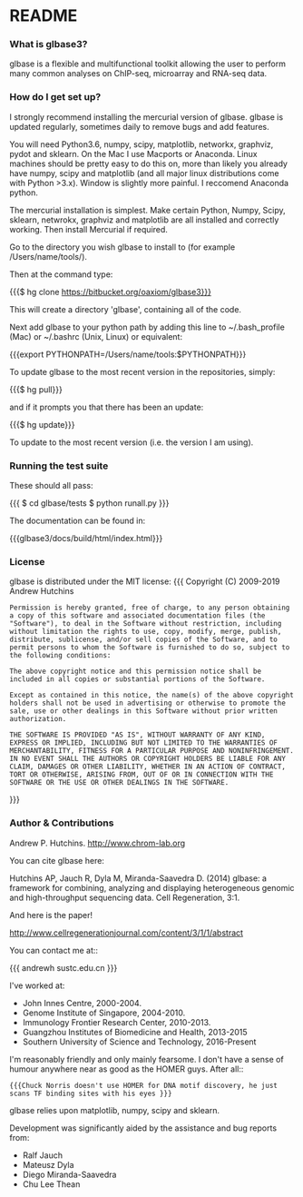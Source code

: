 # README #

### What is glbase3? ###

glbase is a flexible and multifunctional toolkit allowing the user to perform many common analyses on ChIP-seq, microarray and RNA-seq data.

### How do I get set up? ###

I strongly recommend installing the mercurial version of glbase. glbase is updated regularly, sometimes daily to remove bugs and add features. 

You will need Python3.6, numpy, scipy,  matplotlib, networkx, graphviz, pydot and sklearn. On the Mac I use Macports or Anaconda. Linux machines should be pretty easy to do this on, more than likely you already have numpy, scipy and matplotlib (and all major linux distributions come with Python >3.x). Window is slightly more painful. I reccomend Anaconda python.

The mercurial installation is simplest. Make certain Python, Numpy, Scipy, sklearn, netwrokx, graphviz and matplotlib are all installed and correctly working. Then install Mercurial if required.

Go to the directory you wish glbase to install to (for example /Users/name/tools/).

Then at the command type:

{{{$ hg clone https://bitbucket.org/oaxiom/glbase3}}}

This will create a directory 'glbase', containing all of the code.

Next add glbase to your python path by adding this line to ~/.bash_profile (Mac) or ~/.bashrc (Unix, Linux) or equivalent:

{{{export PYTHONPATH=/Users/name/tools:$PYTHONPATH}}}

To update glbase to the most recent version in the repositories, simply:

{{{$ hg pull}}}

and if it prompts you that there has been an update:

{{{$ hg update}}}

To update to the most recent version (i.e. the version I am using).

### Running the test suite ###

These should all pass:

{{{
$ cd glbase/tests
$ python runall.py
}}}

The documentation can be found in:

{{{glbase3/docs/build/html/index.html}}}

### License ###

glbase is distributed under the MIT license:
{{{
    Copyright (C) 2009-2019 Andrew Hutchins
    
    Permission is hereby granted, free of charge, to any person obtaining a copy of this software and associated documentation files (the "Software"), to deal in the Software without restriction, including without limitation the rights to use, copy, modify, merge, publish, distribute, sublicense, and/or sell copies of the Software, and to permit persons to whom the Software is furnished to do so, subject to the following conditions:
    
    The above copyright notice and this permission notice shall be included in all copies or substantial portions of the Software.
    
    Except as contained in this notice, the name(s) of the above copyright holders shall not be used in advertising or otherwise to promote the sale, use or other dealings in this Software without prior written authorization.
    
    THE SOFTWARE IS PROVIDED "AS IS", WITHOUT WARRANTY OF ANY KIND, EXPRESS OR IMPLIED, INCLUDING BUT NOT LIMITED TO THE WARRANTIES OF MERCHANTABILITY, FITNESS FOR A PARTICULAR PURPOSE AND NONINFRINGEMENT. IN NO EVENT SHALL THE AUTHORS OR COPYRIGHT HOLDERS BE LIABLE FOR ANY CLAIM, DAMAGES OR OTHER LIABILITY, WHETHER IN AN ACTION OF CONTRACT, TORT OR OTHERWISE, ARISING FROM, OUT OF OR IN CONNECTION WITH THE SOFTWARE OR THE USE OR OTHER DEALINGS IN THE SOFTWARE.
}}}

### Author & Contributions ###

Andrew P. Hutchins. 
http://www.chrom-lab.org

You can cite glbase here:

Hutchins AP, Jauch R, Dyla M, Miranda-Saavedra D. (2014) glbase: a framework for combining, analyzing and displaying heterogeneous genomic and high-throughput sequencing data. Cell Regeneration, 3:1.

And here is the paper!

http://www.cellregenerationjournal.com/content/3/1/1/abstract

You can contact me at::
    
{{{
andrewh <at> sustc.edu.cn
}}}
    
I've worked at:
* John Innes Centre, 2000-2004.
* Genome Institute of Singapore, 2004-2010.
* Immunology Frontier Research Center, 2010-2013.
* Guangzhou Institutes of Biomedicine and Health, 2013-2015
* Southern University of Science and Technology, 2016-Present

I'm reasonably friendly and only mainly fearsome. I don't have a sense of humour anywhere near as good as the HOMER guys. After all::

    {{{Chuck Norris doesn't use HOMER for DNA motif discovery, he just scans TF binding sites with his eyes }}}
    
glbase relies upon matplotlib, numpy, scipy and sklearn. 

Development was significantly aided by the assistance and bug reports from:

* Ralf Jauch 
* Mateusz Dyla
* Diego Miranda-Saavedra
* Chu Lee Thean
